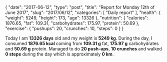 {
    "date": "2017-06-12",
    "type": "post",
    "title": "Report for Monday 12th of June 2017",
    "slug": "2017\/06\/12",
    "categories": [
        "Daily report"
    ],
    "health": {
        "weight": 5249,
        "height": 173,
        "age": 13326
    },
    "nutrition": {
        "calories": 1876.65,
        "fat": 109.31,
        "carbohydrates": 175.97,
        "protein": 50.69
    },
    "exercise": {
        "pushups": 20,
        "crunches": 10,
        "steps": 0
    }
}

Today I am <strong>13326 days</strong> old and my weight is <strong>5249 kg</strong>. During the day, I consumed <strong>1876.65 kcal</strong> coming from <strong>109.31 g</strong> fat, <strong>175.97 g</strong> carbohydrates and <strong>50.69 g</strong> protein. Managed to do <strong>20 push-ups</strong>, <strong>10 crunches</strong> and walked <strong>0 steps</strong> during the day which is approximately <strong>0 km</strong>.